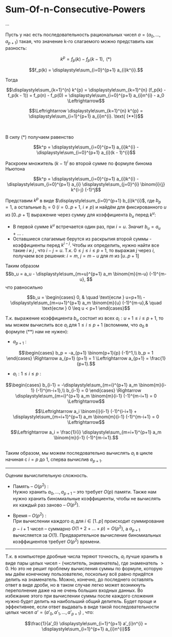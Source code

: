 # Sum-Of-n-Consecutive-Powers

...\
\
Пусть у нас есть последовательность рациональных чисел $a = (a_0, \ldots, a_{p+1})$ такая, что значение k-го слагаемого можно представить как разность:

```math 
k^p = f_p(k) - f_p(k - 1),  \text{ (*)}
``` 
```math 
f_p(k) = \displaystyle\sum_{i=0}^{p+1} a_{i}k^{i}.
``` 
Тогда 
```math
\displaystyle\sum_{k=1}^{n} k^{p} = \displaystyle\sum_{k=1}^{n} (f_p(k) - f_p(k - 1)) = f_p(n) - f_p(0)
= \displaystyle\sum_{i=0}^{p+1} a_{i}n^{i} - a_0
\Leftrightarrow
```
```math
\Leftrightarrow
\displaystyle\sum_{k=1}^{n} k^{p} = \displaystyle\sum_{i=1}^{p+1} a_{i}n^{i}. \text{ (**)}
```
\
\
В силу $\text{(*)}$ получаем равенство
```math
k^p = \displaystyle\sum_{i=0}^{p+1} a_{i}k^{i} - \displaystyle\sum_{i=0}^{p+1} a_{i}(k - 1)^{i}
```

Раскроем множитель $(k-1)^i$ во второй сумме по формуле бинома Ньютона
```math
k^p = \displaystyle\sum_{i=0}^{p+1} a_{i}k^{i} - \displaystyle\sum_{i=0}^{p+1} a_{i} \displaystyle\sum_{j=0}^{i} \binom{i}{j} k^{i-j} (-1)^j
```
Представим $k^p$ в виде $\displaystyle\sum_{i=0}^{p+1} b_{i}k^{i}$, где $b_p = 1$, а остальные $b_i = 0$ $(i=0..p+1,$ $i \neq p)$ и найдём для фиксированного $u$ из $[0..p+1]$ выражение через сумму для коэффициента $b_u$ перед $k^u$:
* В первой сумме $k^u$ встречается один раз, при $i=u$. Значит $b_u = a_u + \ldots$ .
* Оставшиеся слагаемые берутся из раскрытия второй суммы - коэффициенты перед $k^{i-j}$. Чтобы их определить, нужно найти все такие $i$ и $j$ , что $i - j = u$. Т.к. $0 \leq j \leq i \leq p + 1$, то выражая $j$ через $i$, получаем все решения: $i = m$, $j = m - u$ для $m$ из $[u..p+1]$
<!-- end of the list -->
Таким образом
$$b_u = a_u - \displaystyle\sum_{m=u}^{p+1} a_m \binom{m}{m-u} (-1)^{m-u}, $$
что равносильно
```math
b_u =
  \begin{cases}
    0,                                                             & \quad \text{если } u=p+1\\
    -\displaystyle\sum_{m=u+1}^{p+1} a_m \binom{m}{u} (-1)^{m-u},& \quad \text{если } 0 \leq u < p+1
  \end{cases}
```
Т.к. выражение коэффициента $b_u$ состоит из всех $a_i : u+1 \leq i \leq p + 1$, то мы можем вычислить все $a_i$ для $1 \leq i \leq p+1$ (вспомним, что $a_0$ в формуле $\text{(**)}$ нам не нужен):
* $a_{p+1}$ :<br>
```math
\begin{cases}
  b_p = -a_{p+1} \binom{p+1}{p} (-1)^1,\\
  b_p = 1
\end{cases}
\Rightarrow
a_{p+1} (p+1) = 1
\Leftrightarrow
a_{p+1} = \frac{1}{p+1}.
```
* $a_{i} : 1 \leq i \leq p$ :<br>
```math
\begin{cases}
  b_{i-1} = -\displaystyle\sum_{m=i}^{p+1} a_m \binom{m}{i-1} (-1)^{m-i+1},\\
  b_{i-1} = 0
\end{cases}
\Rightarrow
\displaystyle\sum_{m=i}^{p+1} a_m \binom{m}{i-1} (-1)^{m-i+1} = 0
\Leftrightarrow
```
```math
\Leftrightarrow
a_i \binom{i}{i-1} (-1)^{i-i+1} + \displaystyle\sum_{m=i+1}^{p+1} a_m \binom{m}{i-1} (-1)^{m-i+1} = 0
\Leftrightarrow
```
```math
\Leftrightarrow
a_i = \frac{1}{i} \displaystyle\sum_{m=i+1}^{p+1} a_m \binom{m}{i-1} (-1)^{m-i+1}.
```
<br> Таким образом, мы можем последовательно вычислять $a_i$ в цикле начиная c $i = p$ до $1$, сперва вычислив $a_{p+1}$. 

------------------------------------
Оценим вычислительную сложность.<br>
* Память – $O(p^2)$ :<br> 
  Нужно хранить $a_0, \ldots, a_{p+1}$ – это требует $O(p)$ памяти. Также нам нужно хранить биномиальные коэффициенты, чтобы не вычислять их каждый раз заново – $O(p^2)$.

* Время – $O(p^2)$ : <br> 
  При вычислении каждого $a_i$ для $i \in [1..p]$ происходит суммирование $p - i + 1$ чисел – суммарно $O(1 + 2 + \ldots + p) = O(p^2)$, а $a_{p+1}$ вычисляется за $O(1)$. Предварительное вычисление биномиальных коэффициентов требует $O(p^2)$ времени. 
  
------------------------------------

Т.к. в компьютере дробные числа теряют точность, $a_i$ лучше хранить в виде пары целых чисел - (числитель, знаменатель), где знаменатель $> 0$. Но это не решит проблему вычисления суммы по формуле, которую мы даём конечному пользователю, поскольку всё равно придётся делить на знаменатель. Можно, конечно, до последнего оставлять ответ в виде дроби, но в таком случае легко может возникнуть переполнение даже на не очень больших входных данных. Во избежание этого при вычислении суммы после каждого сложения нужно будет делить на наибольший общий делитель. Будет проще и эффективнее, если ответ выдавать в виде такой последовательности целых чисел $a’ = (a’_0, a’_1, \ldots , a’_{p+1})$ , что:
```math
\frac{1}{a’_0} \displaystyle\sum_{i=1}^{p+1} a’_{i}n^{i} = \displaystyle\sum_{i=1}^{p+1} a_{i}n^{i}
```

